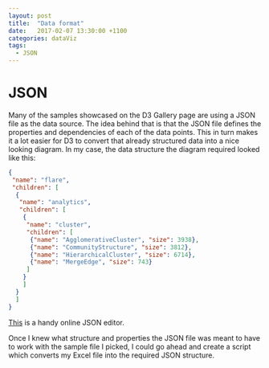 ```yaml
---
layout: post
title:  "Data format"
date:   2017-02-07 13:30:00 +1100
categories: dataViz
tags:
  - JSON
---
```


# JSON

Many of the samples showcased on the D3 Gallery page are using a JSON file as the data source. The idea behind that is that the JSON file defines the properties and dependencies of each of the data points. This in turn makes it a lot easier for D3 to convert that already structured data into a nice looking diagram. In my case, the data structure the diagram required looked like this:

```json
{
 "name": "flare",
 "children": [
  {
   "name": "analytics",
   "children": [
    {
     "name": "cluster",
     "children": [
      {"name": "AgglomerativeCluster", "size": 3938},
      {"name": "CommunityStructure", "size": 3812},
      {"name": "HierarchicalCluster", "size": 6714},
      {"name": "MergeEdge", "size": 743}
     ]
    }
    ]
  }
  ]
}
```
[This](http://www.jsoneditoronline.org) is a handy online JSON editor.

Once I knew what structure and properties the JSON file was meant to have to work with the sample file I picked, I could go ahead and create a script which converts my Excel file into the required JSON structure.
